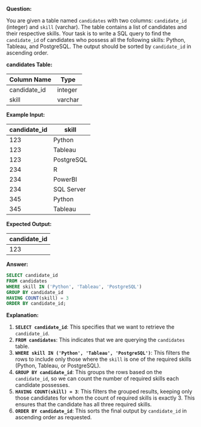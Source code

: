 **Question:**

You are given a table named `candidates` with two columns: `candidate_id` (integer) and `skill` (varchar). The table contains a list of candidates and their respective skills. Your task is to write a SQL query to find the `candidate_id` of candidates who possess all the following skills: Python, Tableau, and PostgreSQL. The output should be sorted by `candidate_id` in ascending order.

**candidates Table:**

| Column Name   | Type    |
|---------------|---------|
| candidate\_id | integer |
| skill         | varchar |

**Example Input:**

| candidate\_id | skill      |
|---------------|------------|
| 123           | Python     |
| 123           | Tableau    |
| 123           | PostgreSQL |
| 234           | R          |
| 234           | PowerBI    |
| 234           | SQL Server |
| 345           | Python     |
| 345           | Tableau    |

**Expected Output:**

| candidate\_id |
|---------------|
| 123           |

**Answer:**

```sql
SELECT candidate_id
FROM candidates
WHERE skill IN ('Python', 'Tableau', 'PostgreSQL')
GROUP BY candidate_id
HAVING COUNT(skill) = 3
ORDER BY candidate_id;
```

**Explanation:**

1.  **`SELECT candidate_id`**: This specifies that we want to retrieve the `candidate_id`.
2.  **`FROM candidates`**: This indicates that we are querying the `candidates` table.
3.  **`WHERE skill IN ('Python', 'Tableau', 'PostgreSQL')`**: This filters the rows to include only those where the `skill` is one of the required skills (Python, Tableau, or PostgreSQL).
4.  **`GROUP BY candidate_id`**: This groups the rows based on the `candidate_id`, so we can count the number of required skills each candidate possesses.
5.  **`HAVING COUNT(skill) = 3`**: This filters the grouped results, keeping only those candidates for whom the count of required skills is exactly 3. This ensures that the candidate has all three required skills.
6.  **`ORDER BY candidate_id`**: This sorts the final output by `candidate_id` in ascending order as requested.
